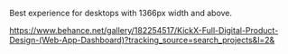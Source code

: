Best experience for desktops with 1366px width and above.

https://www.behance.net/gallery/182254517/KickX-Full-Digital-Product-Design-(Web-App-Dashboard)?tracking_source=search_projects&l=2&